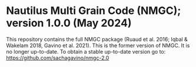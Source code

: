 # Nautilus Multi Grain Code (NMGC); version 1.0.0 (May 2024)
This repository contains the full NMGC package (Ruaud et al. 2016; Iqbal & Wakelam 2018, Gavino et al. 2021).
This is the former version of NMGC. It is no longer up-to-date. To obtain a stable up-to-date version go to: 
https://github.com/sachagavino/nmgc-2.0